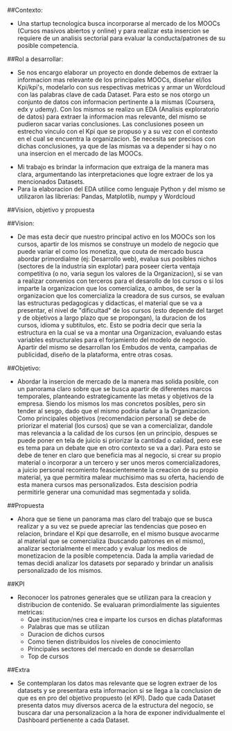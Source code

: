 ##Contexto: 

+ Una startup tecnologica busca incorporarse al mercado de los MOOCs (Cursos masivos abiertos y online) y para realizar esta insercion se requiere de un analisis sectorial para evaluar la conducta/patrones de su posible competencia.

##Rol a desarrollar:

+ Se nos encargo elaborar un proyecto en donde debemos de extraer la informacion mas relevante de los principales MOOCs, diseñar el/los Kpi/kpi's, modelarlo con sus respectivas metricas y armar un Wordcloud con las palabras clave de cada  Dataset.
Para esto se nos otorgo un conjunto de datos con informacion pertinente a la mismas (Coursera, edx y udemy). Con los mismos se realizo un EDA (Analisis exploratorio de datos) para extraer la informacion mas relevante, del mismo se pudieron sacar varias conclusiones. 
Las conclusiones poseen un estrecho vinculo con el Kpi que se propuso y a su vez con el contexto en el cual se encuentra la organizacion. Se necesita ser precisos con dichas conclusiones, ya que de las mismas va a depender si hay o no una insercion en el mercado de las MOOCs.

- Mi trabajo es brindar la informacion que extraiga de la manera mas clara, argumentando las interpretaciones que logre extraer de los ya mencionados Datasets.
- Para la elaboracion del EDA utilice como lenguaje Python y del mismo se utilizaron las librerias: Pandas, Matplotlib, numpy y Wordcloud

##Vision, objetivo y propuesta

##Vision:

+ De mas esta decir que nuestro principal activo en los MOOCs son los cursos, apartir de los mismos se construye un modelo de negocio que puede variar el como los monetiza, que couta de mercado busca abordar primordialme (ej: Desarrollo web), evalua sus posibles nichos (sectores de la industria sin explotar) para poseer cierta ventaja competitiva (o no, varia segun los valores de la Organizacion), si se van a realizar convenios con terceros para el desarollo de los cursos o si los imparte la organizacion que los comercializa, o ambos, de ser la organizacion que los comercializa la creadora de sus cursos, se evaluan las estructuras pedagogicas y didacticas, el material que se va a presentar, el nivel de "dificultad" de los cursos (esto depende del target y de objetivos a largo plazo que se propongan), la duracion de los cursos, idioma y subtitulos, etc. Esto se podria decir que seria la estructura en la cual se va a montar una Organizacion, evaluando estas variables estructurales para el forjamiento del modelo de negocio. Apartir del mismo se desarrollan los Embudos de venta, campañas de publicidad, diseño de la plataforma, entre otras cosas. 

##Objetivo: 

+ Abordar la insercion de mercado de la manera mas solida posible, con un panorama claro sobre que se busca apartir de diferentes marcos temporales, planteando estrategicamente las metas y objetivos de la empresa. Siendo los mismos los mas concretos posibles, pero sin tender al sesgo, dado que el mismo podria dañar a la Organizacion. 
Como principales objetivos (recomendacion personal) se debe de priorizar el material (los cursos) que se van a comercializar, dandole mas relevancia a la calidad de los cursos (en un principio, despues se puede poner en tela de juicio si priorizar la cantidad o calidad, pero ese es tema para un debate que en otro contexto se va a dar). Para esto se debe de tener en claro que beneficia mas al negocio, si crear su propio material o incorporar a un tercero y ser unos meros comercializadores, a juicio personal recomiento feascientemente la creacion de su propio material, ya que permitira malear muchisimo mas su oferta, haciendo de esta manera cursos mas personalizados. Esta descision podria permitirle generar una comunidad mas segmentada y solida.

##Propuesta

+ Ahora que se tiene un panorama mas claro del trabajo que se busca realizar y a su vez se puede apreciar las tendencias que poseo en relacion, brindare el Kpi que desarrolle, en el mismo busque avocarme al material que se comercializa (buscando patrones en el mismo), analizar sectorialmente el mercado y evaluar los medios de monetizacion de la posible competencia. Dada la amplia variedad de temas decidi analizar los datasets por separado y brindar un analisis personalizado de los mismos. 

##KPI

+ Reconocer los patrones generales que se utilizan para la creacion y distribucion de contenido.
    Se evaluaran primordialmente las siguientes metricas: 
    - Que institucion/nes crea e imparte los cursos en dichas plataformas
    - Palabras que mas se utilizan
    - Duracion de dichos cursos
    - Como tienen distribuidos los niveles de conocimiento
    - Principales sectores del mercado en donde se desarrollan 
    - Top de cursos

##Extra

+ Se contemplaran los datos mas relevante que se logren extraer de los datasets y se presentara esta informacion si se llega a la conclusion de que es en pro del objetivo propuesto (el KPI). Dado que cada Dataset presenta datos muy diversos acerca de la estructura del negocio, se buscara dar una personalizacion a la hora de exponer individualmente el Dashboard pertienente a cada Dataset.